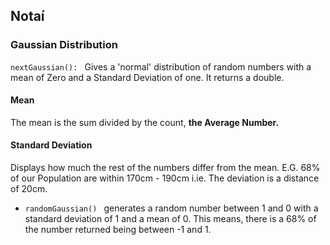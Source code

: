 ## Notaí

### Gaussian Distribution

```nextGaussian(): ``` Gives a 'normal' distribution of random numbers with a mean of Zero and 
 a Standard Deviation of one. 
 It returns a double. 
 

#### Mean

The mean is the sum divided by the count, **the Average Number.** 

#### Standard Deviation 
Displays how much the rest of the numbers differ from the mean. E.G. 68% of our Population are within 170cm - 190cm
i.ie. The deviation is a distance of 20cm.
- ```randomGaussian() ``` generates a random number between 1 and 0 with a standard deviation of 1 and a mean of 0. 
This means, there is a 68% of the number returned being between -1 and 1.
